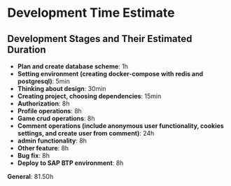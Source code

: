 # Development Time Estimate

## Development Stages and Their Estimated Duration

- **Plan and create database scheme**: 1h
- **Setting environment (creating docker-compose with redis and postgresql)**: 5min
- **Thinking about design**: 30min
- **Creating project, choosing dependencies**: 15min
- **Authorization**: 8h
- **Profile operations**: 8h
- **Game crud operations**: 8h
- **Comment operations (include anonymous user functionality, cookies settings, and create user from comment)**: 24h
- **admin functionality**: 8h
- **Other feature**: 8h
- **Bug fix**: 8h
- **Deploy to SAP BTP environment**: 8h

**General**: 81.50h

